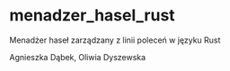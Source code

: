 # menadzer_hasel_rust
Menadżer haseł zarządzany z linii poleceń w języku Rust

Agnieszka Dąbek, Oliwia Dyszewska
